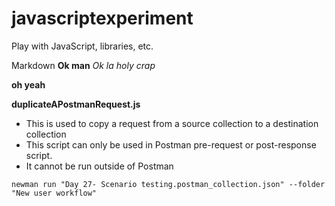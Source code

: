 # javascriptexperiment
Play with JavaScript, libraries, etc.

Markdown
**Ok man**
*Ok la*
_holy crap_


__oh yeah__  

**duplicateAPostmanRequest.js**  
- This is used to copy a request from a source collection to a destination collection
- This script can only be used in Postman pre-request or post-response script.
- It cannot be run outside of Postman

`newman run "Day 27- Scenario testing.postman_collection.json" --folder "New user workflow"`
